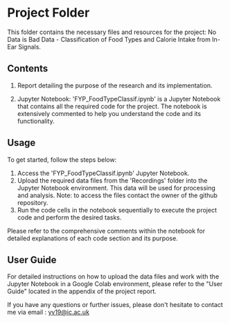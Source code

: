 # Project Folder

This folder contains the necessary files and resources for the project: No Data is Bad Data - Classification of Food Types and Calorie Intake from In-Ear Signals.

## Contents

1. Report detailing the purpose of the research and its implementation.

2. Jupyter Notebook: 'FYP_FoodTypeClassif.ipynb' is a Jupyter Notebook that contains all the required code for the project. The notebook is extensively commented to help you understand the code and its functionality.

## Usage

To get started, follow the steps below:

1. Access the 'FYP_FoodTypeClassif.ipynb' Jupyter Notebook.
2. Upload the required data files from the 'Recordings' folder into the Jupyter Notebook environment. This data will be used for processing and analysis.
Note: to access the files contact the owner of the github repository.
3. Run the code cells in the notebook sequentially to execute the project code and perform the desired tasks.

Please refer to the comprehensive comments within the notebook for detailed explanations of each code section and its purpose.

## User Guide

For detailed instructions on how to upload the data files and work with the Jupyter Notebook in a Google Colab environment, please refer to the "User Guide" located in the appendix of the project report.

If you have any questions or further issues, please don't hesitate to contact me via email : yv19@ic.ac.uk

